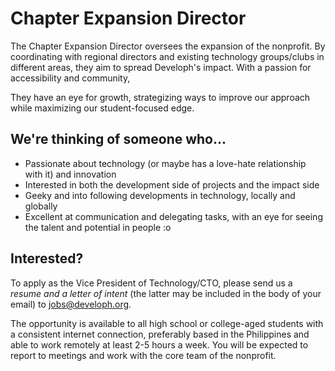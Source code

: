 # Chapter Expansion Director

The Chapter Expansion Director oversees the expansion of the nonprofit. By coordinating with regional directors and existing technology groups/clubs in different areas, they aim to spread Developh's impact. With a passion for accessibility and community, 

They have an eye for growth, strategizing ways to improve our approach while maximizing our student-focused edge. 

## We're thinking of someone who...
* Passionate about technology (or maybe has a love-hate relationship with it) and innovation
* Interested in both the development side of projects and the impact side
* Geeky and into following developments in technology, locally and globally
* Excellent at communication and delegating tasks, with an eye for seeing the talent and potential in people :o


## Interested?
To apply as the Vice President of Technology/CTO, please send us a *resume and a letter of intent* (the latter may be included in the body of your email) to jobs@developh.org.

The opportunity is available to all high school or college-aged students with a consistent internet connection, preferably based in the Philippines and able to work remotely at least 2-5 hours a week. You will be expected to report to meetings and work with the core team of the nonprofit. 